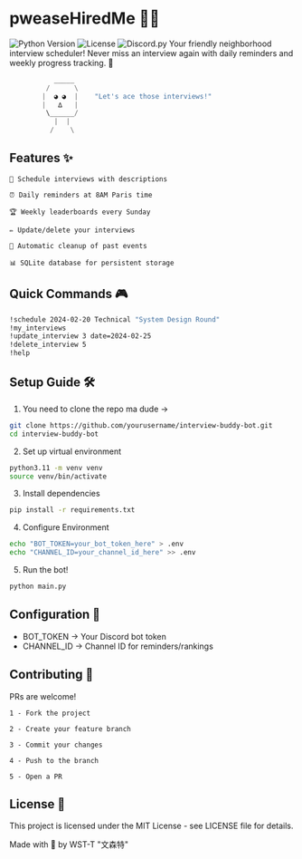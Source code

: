# pweaseHiredMe 🤖💼
![Python Version](https://img.shields.io/badge/python-3.11%2B-blue?logo=python&logoColor=white)
![License](https://img.shields.io/badge/license-MIT-green)
![Discord.py](https://img.shields.io/badge/discord.py-2.3.2-blue?logo=discord)
Your friendly neighborhood interview scheduler! Never miss an interview again with daily reminders and weekly progress tracking. 🚀

```python
           _____
         /      \
        |  ◕ ◕  |    "Let's ace those interviews!"
        |   ∆   |
         \______/
           |  |
          /    \
```

## Features ✨
    📅 Schedule interviews with descriptions

    ⏰ Daily reminders at 8AM Paris time

    🏆 Weekly leaderboards every Sunday

    ✏️ Update/delete your interviews

    🧹 Automatic cleanup of past events

    📊 SQLite database for persistent storage

## Quick Commands 🎮
```bash
!schedule 2024-02-20 Technical "System Design Round"
!my_interviews
!update_interview 3 date=2024-02-25
!delete_interview 5
!help
```

## Setup Guide 🛠️
1. You need to clone the repo ma dude -> 
```bash
git clone https://github.com/yourusername/interview-buddy-bot.git
cd interview-buddy-bot
```

2. Set up virtual environment
```bash
python3.11 -m venv venv
source venv/bin/activate
```

3. Install dependencies
```bash
pip install -r requirements.txt
```

4. Configure Environment
```bash
echo "BOT_TOKEN=your_bot_token_here" > .env
echo "CHANNEL_ID=your_channel_id_here" >> .env
```

5. Run the bot!
```bash
python main.py
```

## Configuration 🔧
- BOT_TOKEN	-> Your Discord bot token
- CHANNEL_ID ->	Channel ID for reminders/rankings

## Contributing 🤝
PRs are welcome!

    1 - Fork the project

    2 - Create your feature branch

    3 - Commit your changes

    4 - Push to the branch

    5 - Open a PR
    
## License 📄
This project is licensed under the MIT License - see LICENSE file for details.

Made with 💖 by WST-T "文森特"
